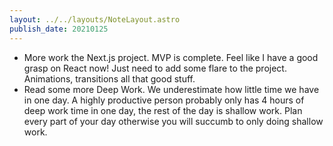 ```yaml
---
layout: ../../layouts/NoteLayout.astro
publish_date: 20210125
---
```


- More work the Next.js project. MVP is complete. Feel like I have a good grasp on React now! Just need to add some flare to the project. Animations, transitions all that good stuff.
- Read some more Deep Work. We underestimate how little time we have in one day. A highly productive person probably only has 4 hours of deep work time in one day, the rest of the day is shallow work. Plan every part of your day otherwise you will succumb to only doing shallow work.

